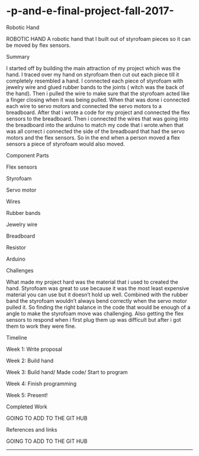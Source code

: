 # -p-and-e-final-project-fall-2017-
Robotic Hand 

ROBOTIC HAND
A robotic hand that I built out of styrofoam pieces so it can be moved by flex sensors. 

Summary

I started off by building the main attraction of my project which was the hand. I traced over my hand on styrofoam then cut out each piece till it completely resembled a hand. I connected each piece of styrofoam with jewelry wire and glued rubber bands to the joints ( witch was the back of the hand). Then i pulled the wire to make sure that the styrofoam acted like a finger closing when it was being pulled. When that was done i connected each wire to servo motors and connected the servo motors to a breadboard.
After that i wrote a code for my project and connected the flex sensors to the breadboard. Then i connected the wires that was going into the breadboard into the arduino to match my code that i wrote.when that was all correct i connected the side of the breadboard that had the servo motors and the flex sensors. So in the end when a person moved a flex sensors a piece of styrofoam would also moved. 

Component Parts

Flex sensors

Styrofoam

Servo motor

Wires

Rubber bands

Jewelry wire

Breadboard

Resistor

Arduino
 
 
 
 
 
 Challenges

What made my project hard was the material that i used to created the hand. Styrofoam was great to use because it was the most least expensive material you can use but it doesn’t hold up well. Combined with the rubber band the styrofoam wouldn’t always bend correctly when the servo motor pulled it. So finding the right balance in the code that would be enough of a angle to make the styrofoam move was challenging. Also getting the flex sensors to respond when i first plug them up was difficult but after i got them to work they were fine. 

Timeline

Week 1: Write proposal

Week 2: Build hand 

Week 3: Build hand/ Made code/ Start to program

Week 4: Finish programming

Week 5: Present!

Completed Work

GOING TO ADD TO THE GIT HUB
 
 
 
References and links

GOING TO ADD TO THE GIT HUB



_____________
